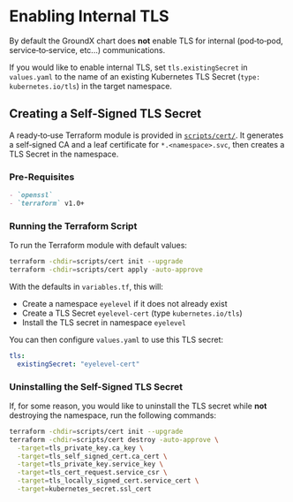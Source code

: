 # Enabling Internal TLS

By default the GroundX chart does **not** enable TLS for internal (pod‑to‑pod, service‑to‑service, etc...) communications.

If you would like to enable internal TLS, set `tls.existingSecret` in `values.yaml` to the name of an existing Kubernetes TLS Secret (`type: kubernetes.io/tls`) in the target namespace.

## Creating a Self-Signed TLS Secret

A ready‑to‑use Terraform module is provided in [`scripts/cert/`](./). It generates a self‑signed CA and a leaf certificate for `*.<namespace>.svc`, then creates a TLS Secret in the namespace.

### Pre-Requisites

```markdown
- `openssl`
- `terraform` v1.0+
```

### Running the Terraform Script

To run the Terraform module with default values:

```bash
terraform -chdir=scripts/cert init --upgrade
terraform -chdir=scripts/cert apply -auto-approve
```

With the defaults in `variables.tf`, this will:

- Create a namespace `eyelevel` if it does not already exist
- Create a TLS Secret `eyelevel-cert` (type `kubernetes.io/tls`)
- Install the TLS secret in namespace `eyelevel`

You can then configure `values.yaml` to use this TLS secret:

```yaml
tls:
  existingSecret: "eyelevel-cert"
```

### Uninstalling the Self-Signed TLS Secret

If, for some reason, you would like to uninstall the TLS secret while **not** destroying the namespace, run the following commands:

```bash
terraform -chdir=scripts/cert init --upgrade
terraform -chdir=scripts/cert destroy -auto-approve \
  -target=tls_private_key.ca_key \
  -target=tls_self_signed_cert.ca_cert \
  -target=tls_private_key.service_key \
  -target=tls_cert_request.service_csr \
  -target=tls_locally_signed_cert.service_cert \
  -target=kubernetes_secret.ssl_cert
```
